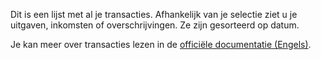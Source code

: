 Dit is een lijst met al je transacties. Afhankelijk van je selectie ziet u je uitgaven, inkomsten of overschrijvingen. Ze zijn gesorteerd op datum.

Je kan meer over transacties lezen in de [officiële documentatie (Engels)](https://docs.firefly-iii.org/concepts/transactions).